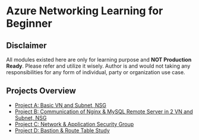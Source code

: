 # Azure Networking Learning for Beginner

## Disclaimer

All modules existed here are only for learning purpose and **NOT Production Ready**. Please refer and utilize it wisely. Author is and would not taking any responsibilities for any form of individual, party or organization use case.

## Projects Overview

- [Project A: Basic VN and Subnet, NSG](./Project_A/README.md)
- [Project B: Communication of Nginx & MySQL Remote Server in 2 VN and Subnet, NSG](./Project_B/README.md)
- [Project C: Network & Application Security Group](./Project_C/README.md)
- [Project D: Bastion & Route Table Study](./Project_D/README.md)
